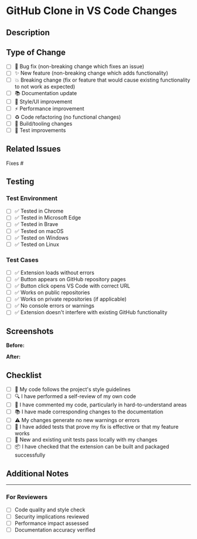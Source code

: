 # GitHub Clone in VS Code Changes

## Description

<!-- Provide a brief description of the changes in this PR -->

## Type of Change

<!-- Mark the relevant option with an "x" -->

- [ ] 🐛 Bug fix (non-breaking change which fixes an issue)
- [ ] ✨ New feature (non-breaking change which adds functionality)
- [ ] 💥 Breaking change (fix or feature that would cause existing functionality to not work as expected)
- [ ] 📚 Documentation update
- [ ] 🎨 Style/UI improvement
- [ ] ⚡ Performance improvement
- [ ] ♻️ Code refactoring (no functional changes)
- [ ] 🔧 Build/tooling changes
- [ ] 🧪 Test improvements

## Related Issues

<!-- Link any related issues using "Fixes #123" or "Closes #123" -->

Fixes #

## Testing

### Test Environment

- [ ] ✅ Tested in Chrome
- [ ] ✅ Tested in Microsoft Edge
- [ ] ✅ Tested in Brave
- [ ] ✅ Tested on macOS
- [ ] ✅ Tested on Windows
- [ ] ✅ Tested on Linux

### Test Cases

- [ ] ✅ Extension loads without errors
- [ ] ✅ Button appears on GitHub repository pages
- [ ] ✅ Button click opens VS Code with correct URL
- [ ] ✅ Works on public repositories
- [ ] ✅ Works on private repositories (if applicable)
- [ ] ✅ No console errors or warnings
- [ ] ✅ Extension doesn't interfere with existing GitHub functionality

## Screenshots

<!-- Add screenshots to demonstrate the changes (if applicable) -->

**Before:**

<!-- Screenshot showing before state -->

**After:**

<!-- Screenshot showing after state -->

## Checklist

<!-- Mark completed items with an "x" -->

- [ ] 📝 My code follows the project's style guidelines
- [ ] 🔍 I have performed a self-review of my own code
- [ ] 💬 I have commented my code, particularly in hard-to-understand areas
- [ ] 📚 I have made corresponding changes to the documentation
- [ ] ⚠️ My changes generate no new warnings or errors
- [ ] 🧪 I have added tests that prove my fix is effective or that my feature works
- [ ] 🔄 New and existing unit tests pass locally with my changes
- [ ] 📦 I have checked that the extension can be built and packaged successfully

## Additional Notes

<!-- Add any additional notes, concerns, or context for reviewers -->

---

### For Reviewers

<!-- This section is for maintainers - contributors can ignore -->

- [ ] Code quality and style check
- [ ] Security implications reviewed
- [ ] Performance impact assessed
- [ ] Documentation accuracy verified
